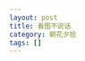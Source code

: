 ```yaml
---
layout: post
title: 看图不说话
category: 朝花夕拾
tags: []
---
```

<a href="http://dear.blogbus.com/files/s/12319038600.jpg" target="_blank"><img src="http://dear.blogbus.com/files/s/12319038600.jpg" border="0" alt=""></a>